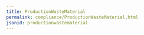 ```yaml
---
title: ProductionWasteMaterial
permalink: compliance/ProductionWasteMaterial.html
jsonid: productionwastematerial
---
```

